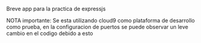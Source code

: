 Breve app para la practica de expressjs

NOTA importante: Se esta utilizando cloud9 como plataforma de desarrollo como prueba, en la configuracion de puertos se puede observar un leve cambio en el codigo debido a esto
